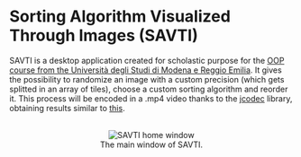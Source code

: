 # Sorting Algorithm Visualized Through Images (SAVTI)

SAVTI is a desktop application created for scholastic purpose for the [OOP course from the Università degli Studi di Modena e Reggio Emilia](https://github.com/nbicocchi/ooprogramming). 
It gives the possibility to randomize an image with a custom precision (which gets splitted in an array of tiles), choose a custom sorting algorithm and reorder it.
This process will be encoded in a .mp4 video thanks to the [jcodec](https://github.com/jcodec/jcodec) library, obtaining results similar to [this](https://youtu.be/4lyLJmZbQSA).

<br>
<div align="center">
  <center><img src="https://i.imgur.com/TMM4fyZ.jpg" alt="SAVTI home window"/></center>
  <center>The main window of SAVTI.</center>
</div>

